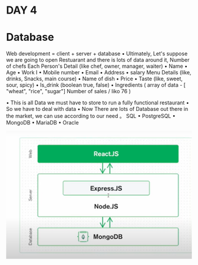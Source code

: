 # DAY 4
# Database
Web development = client + server + database
• Ultimately, Let's suppose we are going to open Restuarant and there is lots
of data around it,
Number of chefs
Each Person's Detail (like chef, owner, manager, waiter)
• Name
• Age
• Work
I
• Mobile number
• Email
• Address
• salary
Menu Details (like, drinks, Snacks, main course)
• Name of dish
• Price
• Taste (like, sweet, sour, spicy)
• Is_drink (boolean true, false)
• Ingredients ( array of data - [ "wheat", "rice", "sugar"]
Number of sales / liko 76 )

• This is all Data we must have to store to run a fully functional restaurant
• So we have to deal with data
• Now There are lots of Database out there in the market, we can use
according to our need
。 SQL
• PostgreSQL
• MongoDB
• MariaDB
• Oracle

![alt text](image.png)